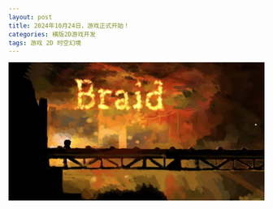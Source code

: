 ```yaml
---
layout: post
title: 2024年10月24日，游戏正式开始！
categories: 横版2D游戏开发
tags: 游戏 2D 时空幻境 
---
```


![](../media/image/2024-10-24/01.png)
